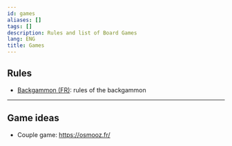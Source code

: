 ```yaml
---
id: games
aliases: []
tags: []
description: Rules and list of Board Games
lang: ENG
title: Games
---
```


## Rules

* [Backgammon (FR)](https://www.ffbg.fr/backgammon/regles-du-jeu): rules of the backgammon

---
## Game ideas

- Couple game: https://osmooz.fr/